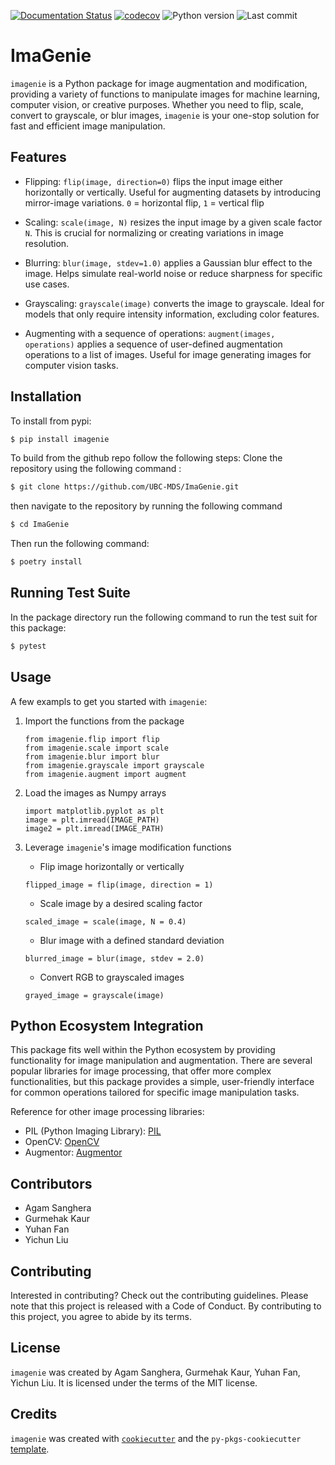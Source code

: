 [![Documentation Status](https://readthedocs.org/projects/imagenie/badge/?version=latest)](https://imagenie.readthedocs.io/en/latest/?badge=latest)
[![codecov](https://codecov.io/github/UBC-MDS/ImaGenie/graph/badge.svg?token=Dd6MnDTOH7)](https://codecov.io/github/UBC-MDS/ImaGenie)
![Python version](https://img.shields.io/pypi/pyversions/ImaGenie)
![Last commit](https://img.shields.io/github/last-commit/UBC-MDS/ImaGenie)


# ImaGenie

`imagenie` is a Python package for image augmentation and modification, providing a variety of functions to manipulate images for machine learning, computer vision, or creative purposes. Whether you need to flip, scale, convert to grayscale, or blur images, `imagenie` is your one-stop solution for fast and efficient image manipulation.

## Features

* Flipping: `flip(image, direction=0)`
    flips the input image either horizontally or vertically. Useful for augmenting datasets by introducing mirror-image variations. `0` = horizontal flip, `1` = vertical flip 

* Scaling: `scale(image, N)`
    resizes the input image by a given scale factor `N`. This is crucial for normalizing or creating variations in image resolution.

* Blurring: `blur(image, stdev=1.0)`
    applies a Gaussian blur effect to the image. Helps simulate real-world noise or reduce sharpness for specific use cases.

* Grayscaling: `grayscale(image)`
    converts the image to grayscale. Ideal for models that only require intensity information, excluding color features.

* Augmenting with a sequence of operations: `augment(images, operations)`
    applies a sequence of user-defined augmentation operations to a list of images. Useful for image generating images for computer vision tasks.

## Installation
To install from pypi:
```bash
$ pip install imagenie
```


To build from the github repo follow the following steps:
Clone the repository using the following command :

```bash
$ git clone https://github.com/UBC-MDS/ImaGenie.git
```
then navigate to the repository by running the following command 

```bash
$ cd ImaGenie
```
Then run the following command:
```bash
$ poetry install
```

## Running Test Suite
In the package directory run the following command to run the test suit for this package:
```bash
$ pytest
```

## Usage
A few exampls to get you started with `imagenie`:

1. Import the functions from the package

    ```
    from imagenie.flip import flip
    from imagenie.scale import scale
    from imagenie.blur import blur
    from imagenie.grayscale import grayscale
    from imagenie.augment import augment
    ```

2. Load the images as Numpy arrays

    ```
    import matplotlib.pyplot as plt
    image = plt.imread(IMAGE_PATH)
    image2 = plt.imread(IMAGE_PATH)
    ```

3. Leverage `imagenie`'s image modification functions

    - Flip image horizontally or vertically
    ```
    flipped_image = flip(image, direction = 1)
    ```

    - Scale image by a desired scaling factor
    ```
    scaled_image = scale(image, N = 0.4)
    ```

    - Blur image with a defined standard deviation
    ```
    blurred_image = blur(image, stdev = 2.0)
    ```

    - Convert RGB to grayscaled images
    ```
    grayed_image = grayscale(image)
    ```


## Python Ecosystem Integration

This package fits well within the Python ecosystem by providing functionality for image manipulation and augmentation. There are several popular libraries for image processing, that offer more complex functionalities, but this package provides a simple, user-friendly interface for common operations tailored for specific image manipulation tasks. 

Reference for other image processing libraries:
- PIL (Python Imaging Library): [PIL](https://python-pillow.org/)
- OpenCV: [OpenCV](https://opencv.org/)
- Augmentor: [Augmentor](https://github.com/mdbloice/Augmentor)

## Contributors

- Agam Sanghera
- Gurmehak Kaur
- Yuhan Fan
- Yichun Liu

## Contributing

Interested in contributing? Check out the contributing guidelines. Please note that this project is released with a Code of Conduct. By contributing to this project, you agree to abide by its terms.

## License

`imagenie` was created by Agam Sanghera, Gurmehak Kaur, Yuhan Fan, Yichun Liu. It is licensed under the terms of the MIT license.

## Credits

`imagenie` was created with [`cookiecutter`](https://cookiecutter.readthedocs.io/en/latest/) and the `py-pkgs-cookiecutter` [template](https://github.com/py-pkgs/py-pkgs-cookiecutter).

